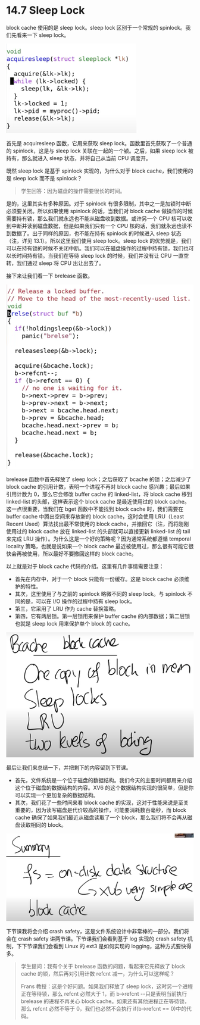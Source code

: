 # 14.7 Sleep Lock

block cache 使用的是 sleep lock。sleep lock 区别于一个常规的 spinlock。我们先看来一下 sleep lock。

![](<../assets/image (535).png>)

首先是 acquiresleep 函数，它用来获取 sleep lock。函数里首先获取了一个普通的 spinlock，这是与 sleep lock 关联在一起的一个锁。之后，如果 sleep lock 被持有，那么就进入 sleep 状态，并将自己从当前 CPU 调度开。

既然 sleep lock 是基于 spinlock 实现的，为什么对于 block cache，我们使用的是 sleep lock 而不是 spinlock？

> 学生回答：因为磁盘的操作需要很长的时间。

是的，这里其实有多种原因。对于 spinlock 有很多限制，其中之一是加锁时中断必须要关闭。所以如果使用 spinlock 的话，当我们对 block cache 做操作的时候需要持有锁，那么我们就永远也不能从磁盘收到数据。或许另一个 CPU 核可以收到中断并读到磁盘数据，但是如果我们只有一个 CPU 核的话，我们就永远也读不到数据了。出于同样的原因，也不能在持有 spinlock 的时候进入 sleep 状态（注，详见 13.1）。所以这里我们使用 sleep lock。sleep lock 的优势就是，我们可以在持有锁的时候不关闭中断。我们可以在磁盘操作的过程中持有锁，我们也可以长时间持有锁。当我们在等待 sleep lock 的时候，我们并没有让 CPU 一直空转，我们通过 sleep 将 CPU 出让出去了。

接下来让我们看一下 brelease 函数。

![](<../assets/image (613).png>)

brelease 函数中首先释放了 sleep lock；之后获取了 bcache 的锁；之后减少了 block cache 的引用计数，表明一个进程不再对 block cache 感兴趣；最后如果引用计数为 0，那么它会修改 buffer cache 的 linked-list，将 block cache 移到 linked-list 的头部，这样表示这个 block cache 是最近使用过的 block cache。这一点很重要，当我们在 bget 函数中不能找到 block cache 时，我们需要在 buffer cache 中腾出空间来存放新的 block cache，这时会使用 LRU（Least Recent Used）算法找出最不常使用的 block cache，并撤回它（注，而将刚刚使用过的 block cache 放在 linked-list 的头部就可以直接更新 linked-list 的 tail 来完成 LRU 操作）。为什么这是一个好的策略呢？因为通常系统都遵循 temporal locality 策略，也就是说如果一个 block cache 最近被使用过，那么很有可能它很快会再被使用，所以最好不要撤回这样的 block cache。

以上就是对于 block cache 代码的介绍。这里有几件事情需要注意：

- 首先在内存中，对于一个 block 只能有一份缓存。这是 block cache 必须维护的特性。
- 其次，这里使用了与之前的 spinlock 略微不同的 sleep lock。与 spinlock 不同的是，可以在 I/O 操作的过程中持有 sleep lock。
- 第三，它采用了 LRU 作为 cache 替换策略。
- 第四，它有两层锁。第一层锁用来保护 buffer cache 的内部数据；第二层锁也就是 sleep lock 用来保护单个 block 的 cache。

![](<../assets/image (530).png>)

最后让我们来总结一下，并把剩下的内容留到下节课。

- 首先，文件系统是一个位于磁盘的数据结构。我们今天的主要时间都用来介绍这个位于磁盘的数据结构的内容。XV6 的这个数据结构实现的很简单，但是你可以实现一个更加复杂的数据结构。
- 其次，我们花了一些时间来看 block cache 的实现，这对于性能来说是至关重要的，因为读写磁盘是代价较高的操作，可能要消耗数百毫秒，而 block cache 确保了如果我们最近从磁盘读取了一个 block，那么我们将不会再从磁盘读取相同的 block。

![](<../assets/image (513).png>)

下节课我将会介绍 crash safety，这是文件系统设计中非常棒的一部分。我们将会在 crash safety 讲两节课。下节课我们会看到基于 log 实现的 crash safety 机制，下下节课我们会看到 Linux 的 ext3 是如何实现的 logging，这种方式要快得多。

> 学生提问：我有个关于 brelease 函数的问题，看起来它先释放了 block cache 的锁，然后再对引用计数 refcnt 减一，为什么可以这样呢？
>
> Frans 教授：这是个好问题。如果我们释放了 sleep lock，这时另一个进程正在等待锁，那么 refcnt 必然大于 1，而 b->refcnt --只是表明当前执行 brelease 的进程不再关心 block cache。如果还有其他进程正在等待锁，那么 refcnt 必然不等于 0，我们也必然不会执行 if(b->refcnt == 0)中的代码。
